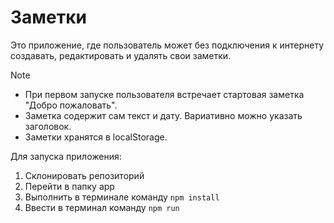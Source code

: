 # Заметки
Это приложение, где пользователь может без подключения к интернету создавать, редактировать и удалять свои заметки.

> [!NOTE] 
> - При первом запуске пользователя встречает стартовая заметка "Добро пожаловать".
> - Заметка содержит сам текст и дату. Вариативно можно указать заголовок.
> - Заметки хранятся в localStorage.

Для запуска приложения:
1. Склонировать репозиторий
2. Перейти в папку app
3. Выполнить в терминале команду `npm install`
4. Ввести в терминал команду `npm run`
